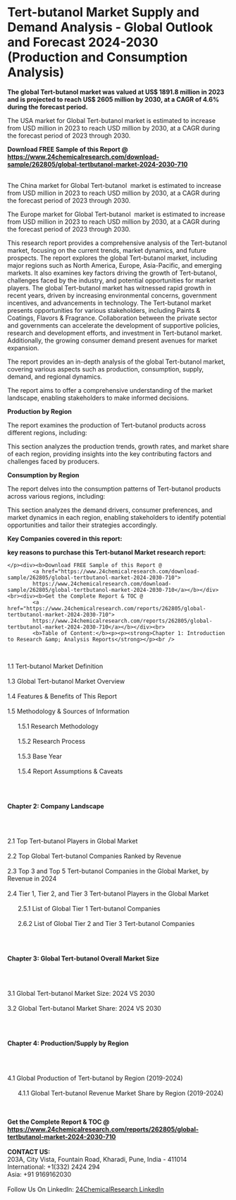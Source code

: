 <h1>Tert-butanol Market Supply and Demand Analysis - Global Outlook and Forecast 2024-2030 (Production and Consumption Analysis)</h1><p><strong>The global Tert-butanol market was valued at US$ 1891.8 million in 2023 and is projected to reach US$ 2605 million by 2030, at a CAGR of 4.6% during the forecast period.</strong></p><p>
</p><p>The USA market for Global Tert-butanol market is estimated to increase from USD million in 2023 to reach USD million by 2030, at a CAGR during the forecast period of 2023 through 2030.</p><div><b>Download FREE Sample of this Report @ 
            <a href="https://www.24chemicalresearch.com/download-sample/262805/global-tertbutanol-market-2024-2030-710">
            https://www.24chemicalresearch.com/download-sample/262805/global-tertbutanol-market-2024-2030-710</a></b></div><br><p>
</p><p>The China market for Global Tert-butanol  market is estimated to increase from USD million in 2023 to reach USD million by 2030, at a CAGR during the forecast period of 2023 through 2030.</p><p>
</p><p>The Europe market for Global Tert-butanol  market is estimated to increase from USD million in 2023 to reach USD million by 2030, at a CAGR during the forecast period of 2023 through 2030.</p><p>
</p><p>This research report provides a comprehensive analysis of the Tert-butanol market, focusing on the current trends, market dynamics, and future prospects. The report explores the global Tert-butanol market, including major regions such as North America, Europe, Asia-Pacific, and emerging markets. It also examines key factors driving the growth of Tert-butanol, challenges faced by the industry, and potential opportunities for market players. The global Tert-butanol market has witnessed rapid growth in recent years, driven by increasing environmental concerns, government incentives, and advancements in technology. The Tert-butanol market presents opportunities for various stakeholders, including Paints &amp; Coatings, Flavors &amp; Fragrance. Collaboration between the private sector and governments can accelerate the development of supportive policies, research and development efforts, and investment in Tert-butanol market. Additionally, the growing consumer demand present avenues for market expansion. </p><p>
</p><p>The report provides an in-depth analysis of the global Tert-butanol market, covering various aspects such as production, consumption, supply, demand, and regional dynamics.</p><p>
</p><p>The report aims to offer a comprehensive understanding of the market landscape, enabling stakeholders to make informed decisions.</p><p>
</p><p><strong>Production by Region</strong></p><p>
</p><p>The report examines the production of Tert-butanol products across different regions, including:</p><p>
</p><p>
</p><p>This section analyzes the production trends, growth rates, and market share of each region, providing insights into the key contributing factors and challenges faced by producers.</p><p>
</p><p><strong>Consumption by Region</strong></p><p>
</p><p>The report delves into the consumption patterns of Tert-butanol products across various regions, including:</p><p>
</p><p>
</p><p>This section analyzes the demand drivers, consumer preferences, and market dynamics in each region, enabling stakeholders to identify potential opportunities and tailor their strategies accordingly.</p><p>
<strong>Key Companies covered in this report:</strong></p><p>
</p><p>
</p><p><strong>key reasons to purchase this Tert-butanol Market research report:</strong></p><p>

	</p><div><b>Download FREE Sample of this Report @ 
            <a href="https://www.24chemicalresearch.com/download-sample/262805/global-tertbutanol-market-2024-2030-710">
            https://www.24chemicalresearch.com/download-sample/262805/global-tertbutanol-market-2024-2030-710</a></b></div><br><div><b>Get the Complete Report & TOC @ 
            <a href="https://www.24chemicalresearch.com/reports/262805/global-tertbutanol-market-2024-2030-710">
            https://www.24chemicalresearch.com/reports/262805/global-tertbutanol-market-2024-2030-710</a></b></div><br>
            <b>Table of Content:</b><p><p><strong>Chapter 1: Introduction to Research &amp; Analysis Reports</strong></p><br />
<br />
<p>1.1 Tert-butanol Market Definition<br /><br />
1.3 Global Tert-butanol Market Overview<br /><br />
1.4 Features &amp; Benefits of This Report<br /><br />
1.5 Methodology &amp; Sources of Information<br /><br />
&nbsp;&nbsp;&nbsp;&nbsp;&nbsp; 1.5.1 Research Methodology<br /><br />
&nbsp;&nbsp;&nbsp;&nbsp;&nbsp; 1.5.2 Research Process<br /><br />
&nbsp;&nbsp;&nbsp;&nbsp;&nbsp; 1.5.3 Base Year<br /><br />
&nbsp;&nbsp;&nbsp;&nbsp;&nbsp; 1.5.4 Report Assumptions &amp; Caveats</p><br />
<br />
<p><strong>Chapter 2: Company Landscape</strong></p><br />
<br />
<p>2.1 Top Tert-butanol Players in Global Market<br /><br />
2.2 Top Global Tert-butanol Companies Ranked by Revenue<br /><br />
2.3 Top 3 and Top 5 Tert-butanol Companies in the Global Market, by Revenue in 2024<br /><br />
2.4 Tier 1, Tier 2, and Tier 3 Tert-butanol Players in the Global Market<br /><br />
&nbsp;&nbsp;&nbsp;&nbsp;&nbsp; 2.5.1 List of Global Tier 1 Tert-butanol Companies<br /><br />
&nbsp;&nbsp;&nbsp;&nbsp;&nbsp; 2.6.2 List of Global Tier 2 and Tier 3 Tert-butanol Companies</p><br />
<br />
<p><strong>Chapter 3: Global Tert-butanol Overall Market Size</strong></p><br />
<br />
<p>3.1 Global Tert-butanol Market Size: 2024 VS 2030<br /><br />
3.2 Global Tert-butanol Market Share: 2024 VS 2030</p><br />
<br />
<p><strong>Chapter 4: Production/Supply by Region</strong></p><br />
<br />
<p>4.1 Global Production of Tert-butanol by Region (2019-2024)<br /><br />
&nbsp;&nbsp;&nbsp;&nbsp;&nbsp; 4.1.1 Global Tert-butanol Revenue Market Share by Region (2019-2024)<br /><br />
&nbsp;&nbsp;&nbsp;</p><div><b>Get the Complete Report & TOC @ 
            <a href="https://www.24chemicalresearch.com/reports/262805/global-tertbutanol-market-2024-2030-710">
            https://www.24chemicalresearch.com/reports/262805/global-tertbutanol-market-2024-2030-710</a></b></div><br><b>CONTACT US:</b><br>
            203A, City Vista, Fountain Road, Kharadi, Pune, India - 411014<br>
            International: +1(332) 2424 294<br>
            Asia: +91 9169162030 <br><br>
            Follow Us On LinkedIn: <a href="https://www.linkedin.com/company/24chemicalresearch/">24ChemicalResearch LinkedIn</a>